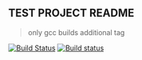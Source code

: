## TEST PROJECT README
> only gcc builds
> additional tag

[![Build Status](https://travis-ci.org/gracbear/test-ci.svg?branch=master)](https://travis-ci.org/gracbear/test-ci)
[![Build status](https://ci.appveyor.com/api/projects/status/omk6jbf0vtiavkr2/branch/master?svg=true)](https://ci.appveyor.com/project/ALexander41969/test-ci/branch/master)